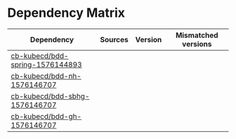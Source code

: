 # Dependency Matrix

Dependency | Sources | Version | Mismatched versions
---------- | ------- | ------- | -------------------
[cb-kubecd/bdd-spring-1576144893](https://github.com/cb-kubecd/bdd-spring-1576144893.git) |  | []() | 
[cb-kubecd/bdd-nh-1576146707](https://github.com/cb-kubecd/bdd-nh-1576146707.git) |  | []() | 
[cb-kubecd/bdd-sbhg-1576146707](https://github.com/cb-kubecd/bdd-sbhg-1576146707.git) |  | []() | 
[cb-kubecd/bdd-gh-1576146707](https://github.com/cb-kubecd/bdd-gh-1576146707.git) |  | []() | 
